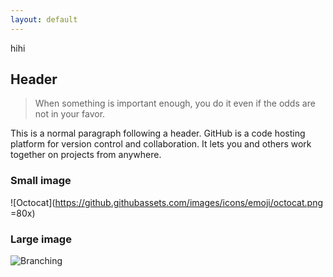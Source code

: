 ```yaml
---
layout: default
---
```


hihi

## Header

> When something is important enough, you do it even if the odds are not in your favor.
> 

This is a normal paragraph following a header. GitHub is a code hosting platform for version control and collaboration. It lets you and others work together on projects from anywhere.

### Small image

![Octocat](https://github.githubassets.com/images/icons/emoji/octocat.png =80x)

### Large image

![Branching](https://guides.github.com/activities/hello-world/branching.png)


